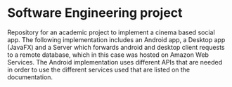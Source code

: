 # Software Engineering project
Repository for an academic project to implement a cinema based social app.
The following implementation includes an Android app, a Desktop app (JavaFX) and a Server which forwards android and desktop client requests to a remote database, which in this case was hosted on Amazon Web Services. The Android implementation uses different APIs that are needed in order to use the different services used that are listed on the documentation.
